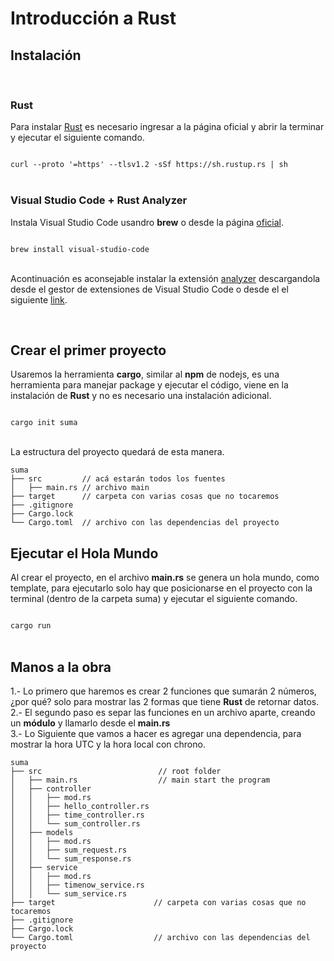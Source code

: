 # Introducción a Rust 

## Instalación

<br>

### Rust
Para instalar [Rust](https://www.rust-lang.org/learn/get-started) es necesario ingresar a la página oficial y abrir la terminar y ejecutar el siguiente comando.

<code>
curl --proto '=https' --tlsv1.2 -sSf https://sh.rustup.rs | sh
</code>

<br>  

### Visual Studio Code + Rust Analyzer

Instala Visual Studio Code usandro <b>brew</b> o desde la página [oficial](https://code.visualstudio.com/). 

<code>
brew install visual-studio-code
</code>

<br>  

Acontinuación es aconsejable instalar la extensión [analyzer](
https://marketplace.visualstudio.com/items?itemName=rust-lang.rust-analyzer) descargandola desde el gestor de extensiones de Visual Studio Code o desde el el siguiente [link](https://marketplace.visualstudio.com/items?itemName=rust-lang.rust-analyzer).

<br>

## Crear el primer proyecto

Usaremos la herramienta <b>cargo</b>, similar al <b>npm</b> de nodejs, es una herramienta para manejar package y ejecutar el código, viene en la instalación de <b>Rust</b> y no es necesario una instalación adicional.

<code>
cargo init suma
</code>

<br>

La estructura del proyecto quedará de esta manera. 

```
suma
├── src         // acá estarán todos los fuentes
│   ├── main.rs // archivo main 
├── target      // carpeta con varias cosas que no tocaremos
├── .gitignore
├── Cargo.lock 
└── Cargo.toml  // archivo con las dependencias del proyecto
```

## Ejecutar el Hola Mundo

Al crear el proyecto, en el archivo <b>main.rs</b> se genera un hola mundo, como template, para ejecutarlo solo hay que posicionarse en el proyecto con la terminal (dentro de la carpeta suma) y ejecutar el siguiente comando. 

<code>
cargo run
</code>

<br>

## Manos a la obra

1.- Lo primero que haremos es crear 2 funciones que sumarán 2 números, ¿por qué? solo para mostrar las 2 formas que tiene <b>Rust</b> de retornar datos.
<br>
2.- El segundo paso es separ las funciones en un archivo aparte, creando un <b>módulo</b> y llamarlo desde el <b>main.rs</b> 
<br>
3.- Lo Siguiente que vamos a hacer es agregar una dependencia, para mostrar la hora UTC y la hora local con chrono. 


```
suma
├── src                          // root folder
│   ├── main.rs                  // main start the program
│   ├── controller 
│   │   ├── mod.rs 
│   │   ├── hello_controller.rs 
│   │   ├── time_controller.rs 
│   │   └── sum_controller.rs 
│   ├── models 
│   │   ├── mod.rs 
│   │   ├── sum_request.rs 
│   │   └── sum_response.rs 
│   ├── service 
│   │   ├── mod.rs 
│   │   ├── timenow_service.rs 
│   │   └── sum_service.rs 
├── target                      // carpeta con varias cosas que no tocaremos
├── .gitignore
├── Cargo.lock 
└── Cargo.toml                  // archivo con las dependencias del proyecto
```